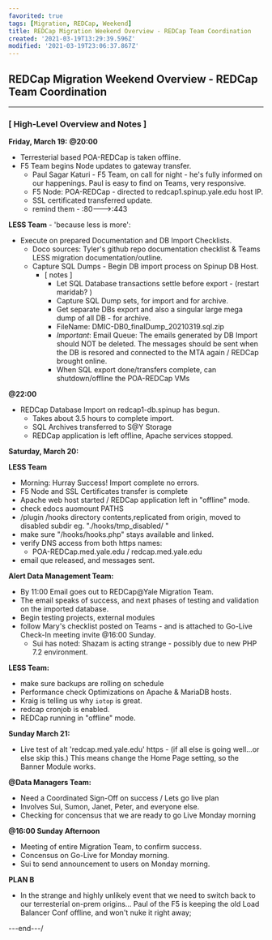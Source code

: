 ```yaml
---
favorited: true
tags: [Migration, REDCap, Weekend]
title: REDCap Migration Weekend Overview - REDCap Team Coordination
created: '2021-03-19T13:29:39.596Z'
modified: '2021-03-19T23:06:37.867Z'
---
```


## REDCap Migration Weekend Overview - REDCap Team Coordination
---

### [ High-Level Overview and Notes ]

**Friday, March 19:**
**@20:00** 
- Terresterial based POA-REDCap is taken offline.
- F5 Team begins Node updates to gateway transfer.
  - Paul Sagar Katuri - F5 Team,  on call for night - he's fully informed on our happenings. Paul is easy to find on Teams, very responsive. 
  - F5 Node: POA-REDCap - directed to redcap1.spinup.yale.edu host IP.
  - SSL certificated transferred update.
  - remind them - :80--->:443

**LESS Team** - 'because less is more':
- Execute on prepared Documentation and DB Import Checklists.
    - Doco sources: Tyler's github repo documentation checklist & Teams LESS migration documentation/outline. 
    - Capture SQL Dumps - Begin DB import process on Spinup DB Host.  
      - [ notes ]
        - Let SQL Database transactions settle before export - (restart maridab? )
        - Capture SQL Dump sets, for import and for archive.
        - Get separate DBs export and also a singular large mega dump of all DB - for archive. 
        - FileName: DMIC-DB0_finalDump_20210319.sql.zip
        - _Important_:  Email Queue: The emails generated by DB Import should NOT be deleted. The messages should be sent when the DB is resored and connected to the MTA again / REDCap brought online. 
        - When SQL export done/transfers complete, can shutdown/offline the POA-REDCap VMs
      
**@22:00** 
- REDCap Database Import on redcap1-db.spinup has begun.
  - Takes about 3.5 hours to complete import.
  - SQL Archives transferred to S@Y Storage  
  - REDCap application is left offline, Apache services stopped. 

**Saturday, March 20:**

**LESS Team**
- Morning: Hurray Success! Import complete no errors. 
- F5 Node and SSL Certificates transfer is complete
- Apache web host started / REDCap application left in "offline" mode. 
- check edocs auomount PATHS 
- /plugin /hooks directory contents,replicated from origin, moved to disabled subdir eg. "./hooks/tmp_disabled/ "
- make sure "/hooks/hooks.php" stays available and linked. 
- verify DNS access from both https names: 
    - POA-REDCap.med.yale.edu / redcap.med.yale.edu
- email que released, and messages sent. 
    

**Alert Data Management Team:**
- By 11:00 Email goes out to REDCap@Yale Migration Team.
- The email speaks of success, and next phases of testing and validation on the imported database.
- Begin testing projects, external modules 
- follow Mary's checklist posted on Teams - and is attached to Go-Live Check-In meeting invite @16:00 Sunday.
    - Sui has noted:  Shazam is acting strange - possibly due to new PHP 7.2 environment. 

**LESS Team:**
- make sure backups are rolling on schedule
- Performance check Optimizations on Apache & MariaDB hosts.  
- Kraig is telling us why `iotop` is great.
- redcap cronjob is enabled.
- REDCap running in "offline" mode. 


**Sunday March 21:**
- Live test of alt 'redcap.med.yale.edu' https - (if all else is going well...or else skip this.)
This means change the Home Page setting, so the Banner Module works.


**@Data Managers Team:**
- Need a Coordinated Sign-Off on success  / Lets go live plan
- Involves Sui, Sumon, Janet, Peter, and everyone else.
- Checking for concensus that we are ready to go Live Monday morning

**@16:00 Sunday Afternoon** 
- Meeting of entire Migration Team, to confirm success.
- Concensus on Go-Live for Monday morning.
- Sui to send announcement to users on Monday morning. 

**PLAN B**
- In the strange and highly unlikely event that we need to switch back to our
terresterial on-prem origins...
Paul of the F5 is keeping the old Load Balancer Conf offline, and won't nuke it right away;

---end---/

